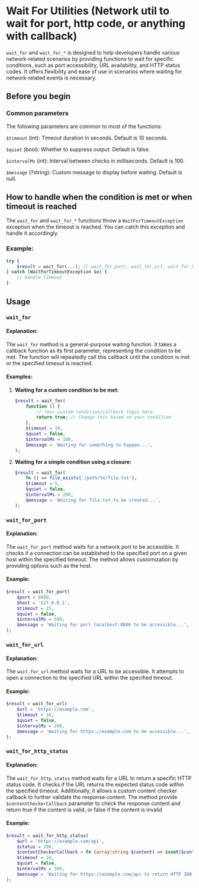 # Wait For Utilities (Network util to wait for port, http code, or anything with callback)

`wait_for` and `wait_for_*` is designed to help developers handle various network-related scenarios by providing functions to wait for specific conditions, such as port accessibility, URL availability, and HTTP status codes. It offers flexibility and ease of use in scenarios where waiting for network-related events is necessary.

## Before you begin

### Common parameters

The following parameters are common to most of the functions:

`$timeout` (int): Timeout duration in seconds. Default is 10 seconds.

`$quiet` (bool): Whether to suppress output. Default is false.

`$intervalMs` (int): Interval between checks in milliseconds. Default is 100.

`$message` (?string): Custom message to display before waiting. Default is null.

## How to handle when the condition is met or when timeout is reached

The `wait_for` and `wait_for_*` functions throw a `WaitForTimeoutException` exception when the timeout is reached. You can catch this exception and handle it accordingly.

### Example:

```php
try {
    $result = wait_for(...); // wait_for_port, wait_for_url, wait_for_http_status, etc.
} catch (WaitForTimeoutException $e) {
    // Handle timeout
}
```

## Usage

### `wait_for`

#### Explanation:

The `wait_for` method is a general-purpose waiting function. It takes a callback function as its first parameter, representing the condition to be met. The function will repeatedly call this callback until the condition is met or the specified timeout is reached.

#### Examples:

1. **Waiting for a custom condition to be met:**
   ```php
   $result = wait_for(
       function () {
           // Your custom condition/callback logic here
           return true; // Change this based on your condition
       },
       $timeout = 10,
       $quiet = false,
       $intervalMs = 100,
       $message = 'Waiting for something to happen...',
   );
   ```

2. **Waiting for a simple condition using a closure:**
   ```php
   $result = wait_for(
       fn () => file_exists('/path/to/file.txt'),
       $timeout = 5,
       $quiet = false,
       $intervalMs = 200,
       $message = 'Waiting for file.txt to be created...',
   );
   ```

### `wait_for_port`

#### Explanation:

The `wait_for_port` method waits for a network port to be accessible. It checks if a connection can be established to the specified port on a given host within the specified timeout. The method allows customization by providing options such as the host.

#### Example:

```php
$result = wait_for_port(
    $port = 8080,
    $host = '127.0.0.1',
    $timeout = 15,
    $quiet = false,
    $intervalMs = 500,
    $message = 'Waiting for port localhost:8080 to be accessible...',
);
```

### `wait_for_url`

#### Explanation:

The `wait_for_url` method waits for a URL to be accessible. It attempts to open a connection to the specified URL within the specified timeout.

#### Example:

```php
$result = wait_for_url(
    $url = 'https://example.com',
    $timeout = 10,
    $quiet = false,
    $intervalMs = 200,
    $message = 'Waiting for https://example.com to be accessible...',
);
```

### `wait_for_http_status`

#### Explanation:

The `wait_for_http_status` method waits for a URL to return a specific HTTP status code. It checks if the URL returns the expected status code within the specified timeout. Additionally, it allows a custom content checker callback to further validate the response content.
The method provide `$contentCheckerCallback` parameter to check the response content and return true if the content is valid, or false if the content is invalid

#### Example:

```php
$result = wait_for_http_status(
    $url = 'https://example.com/api',
    $status = 200,
    $contentCheckerCallback = fn (array|string $content) => isset($content['result']), // Type depends on the response content type (array for JSON application/json, string for text/plain, etc.)
    $timeout = 10,
    $quiet = false,
    $intervalMs = 300,
    $message = 'Waiting for https://example.com/api to return HTTP 200 with valid content...',
);
```
